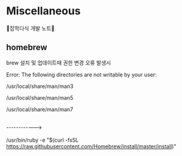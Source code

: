 # Miscellaneous
🤡잡학다식 개발 노트🤡

## homebrew
brew 설치 및 업데이트때 권한 변경 오류 발생시<br>

Error: The following directories are not writable by your user:<br>

/usr/local/share/man/man3<br>

/usr/local/share/man/man5<br>

/usr/local/share/man/man7<br><br>

------------><br><br>
/usr/bin/ruby -e "$(curl -fsSL https://raw.githubusercontent.com/Homebrew/install/master/install)"<br>
